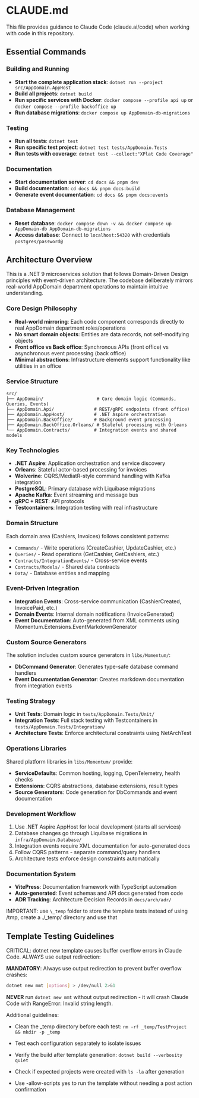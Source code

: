 # CLAUDE.md

This file provides guidance to Claude Code (claude.ai/code) when working with code in this repository.

## Essential Commands

### Building and Running

-   **Start the complete application stack**: `dotnet run --project src/AppDomain.AppHost`
-   **Build all projects**: `dotnet build`
-   **Run specific services with Docker**: `docker compose --profile api up` or `docker compose --profile backoffice up`
-   **Run database migrations**: `docker compose up AppDomain-db-migrations`

### Testing

-   **Run all tests**: `dotnet test`
-   **Run specific test project**: `dotnet test tests/AppDomain.Tests`
-   **Run tests with coverage**: `dotnet test --collect:"XPlat Code Coverage"`

### Documentation

-   **Start documentation server**: `cd docs && pnpm dev`
-   **Build documentation**: `cd docs && pnpm docs:build`
-   **Generate event documentation**: `cd docs && pnpm docs:events`

### Database Management

-   **Reset database**: `docker compose down -v && docker compose up AppDomain-db AppDomain-db-migrations`
-   **Access database**: Connect to `localhost:54320` with credentials `postgres/password@`

## Architecture Overview

This is a .NET 9 microservices solution that follows Domain-Driven Design principles with event-driven architecture. The codebase deliberately mirrors real-world AppDomain department operations to maintain intuitive understanding.

### Core Design Philosophy

-   **Real-world mirroring**: Each code component corresponds directly to real AppDomain department roles/operations
-   **No smart domain objects**: Entities are data records, not self-modifying objects
-   **Front office vs Back office**: Synchronous APIs (front office) vs asynchronous event processing (back office)
-   **Minimal abstractions**: Infrastructure elements support functionality like utilities in an office

### Service Structure

```
src/
├── AppDomain/                    # Core domain logic (Commands, Queries, Events)
├── AppDomain.Api/               # REST/gRPC endpoints (front office)
├── AppDomain.AppHost/           # .NET Aspire orchestration
├── AppDomain.BackOffice/        # Background event processing
├── AppDomain.BackOffice.Orleans/ # Stateful processing with Orleans
└── AppDomain.Contracts/         # Integration events and shared models
```

### Key Technologies

-   **.NET Aspire**: Application orchestration and service discovery
-   **Orleans**: Stateful actor-based processing for invoices
-   **Wolverine**: CQRS/MediatR-style command handling with Kafka integration
-   **PostgreSQL**: Primary database with Liquibase migrations
-   **Apache Kafka**: Event streaming and message bus
-   **gRPC + REST**: API protocols
-   **Testcontainers**: Integration testing with real infrastructure

### Domain Structure

Each domain area (Cashiers, Invoices) follows consistent patterns:

-   `Commands/` - Write operations (CreateCashier, UpdateCashier, etc.)
-   `Queries/` - Read operations (GetCashier, GetCashiers, etc.)
-   `Contracts/IntegrationEvents/` - Cross-service events
-   `Contracts/Models/` - Shared data contracts
-   `Data/` - Database entities and mapping

### Event-Driven Integration

-   **Integration Events**: Cross-service communication (CashierCreated, InvoicePaid, etc.)
-   **Domain Events**: Internal domain notifications (InvoiceGenerated)
-   **Event Documentation**: Auto-generated from XML comments using Momentum.Extensions.EventMarkdownGenerator

### Custom Source Generators

The solution includes custom source generators in `libs/Momentum/`:

-   **DbCommand Generator**: Generates type-safe database command handlers
-   **Event Documentation Generator**: Creates markdown documentation from integration events

### Testing Strategy

-   **Unit Tests**: Domain logic in `tests/AppDomain.Tests/Unit/`
-   **Integration Tests**: Full stack testing with Testcontainers in `tests/AppDomain.Tests/Integration/`
-   **Architecture Tests**: Enforce architectural constraints using NetArchTest

### Operations Libraries

Shared platform libraries in `libs/Momentum/` provide:

-   **ServiceDefaults**: Common hosting, logging, OpenTelemetry, health checks
-   **Extensions**: CQRS abstractions, database extensions, result types
-   **Source Generators**: Code generation for DbCommands and event documentation

### Development Workflow

1. Use .NET Aspire AppHost for local development (starts all services)
2. Database changes go through Liquibase migrations in `infra/AppDomain.Database/`
3. Integration events require XML documentation for auto-generated docs
4. Follow CQRS patterns - separate command/query handlers
5. Architecture tests enforce design constraints automatically

### Documentation System

-   **VitePress**: Documentation framework with TypeScript automation
-   **Auto-generated**: Event schemas and API docs generated from code
-   **ADR Tracking**: Architecture Decision Records in `docs/arch/adr/`

IMPORTANT: use `\_temp` folder to store the template tests instead of using /tmp, create a ./\_temp/ directory and use that

## Template Testing Guidelines

CRITICAL: dotnet new template causes buffer overflow errors in Claude Code. ALWAYS use output redirection:

**MANDATORY**: Always use output redirection to prevent buffer overflow crashes:

```bash
dotnet new mmt [options] > /dev/null 2>&1
```

**NEVER** run `dotnet new mmt` without output redirection - it will crash Claude Code with RangeError: Invalid string length.

Additional guidelines:

-   Clean the \_temp directory before each test: `rm -rf _temp/TestProject && mkdir -p _temp`
-   Test each configuration separately to isolate issues
-   Verify the build after template generation: `dotnet build --verbosity quiet`
-   Check if expected projects were created with `ls -la` after generation

- Use -allow-scripts yes to run the template without needing a post action confirmation